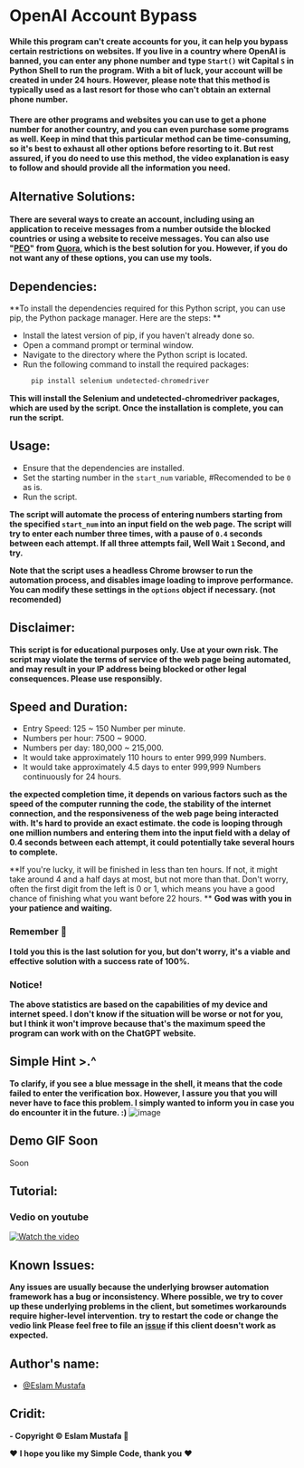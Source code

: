
# OpenAI Account Bypass

#### While this program can't create accounts for you, it can help you bypass certain restrictions on websites. If you live in a country where OpenAI is banned, you can enter any phone number and type `Start()` wit Capital `S` in Python Shell to run the program. With a bit of luck, your account will be created in under 24 hours. However, please note that this method is typically used as a last resort for those who can't obtain an external phone number.
#### There are other programs and websites you can use to get a phone number for another country, and you can even purchase some programs as well. Keep in mind that this particular method can be time-consuming, so it's best to exhaust all other options before resorting to it. But rest assured, if you do need to use this method, the video explanation is easy to follow and should provide all the information you need.

## Alternative Solutions:
#### There are several ways to create an account, including using an application to receive messages from a number outside the blocked countries or using a website to receive messages. You can also use "[PEO][PEO]" from [Quora][Quora], which is the best solution for you. However, if you do not want any of these options, you can use my tools.

[PEO]: https://poe.com/login?redirect_url=%2F
[Quora]: https://www.quora.com/


## Dependencies:
**To install the dependencies required for this Python script, you can use pip, the Python package manager. Here are the steps: **
- Install the latest version of pip, if you haven't already done so.
- Open a command prompt or terminal window.
- Navigate to the directory where the Python script is located.
- Run the following command to install the required packages:
  ```bash 
    pip install selenium undetected-chromedriver
  ```
**This will install the Selenium and  undetected-chromedriver packages, which are used by the script. Once the installation is complete, you can run the script.**

## Usage:
- Ensure that the dependencies are installed.
- Set the starting number in the `start_num` variable, #Recomended to be `0` as is.
- Run the script.

**The script will automate the process of entering numbers starting from the specified `start_num` into an input field on the web page. The script will try to enter each number three times, with a pause of `0.4` seconds between each attempt. If all three attempts fail, Well Wait `1` Second, and try.**

**Note that the script uses a headless Chrome browser to run the automation process, and disables image loading to improve performance. You can modify these settings in the `options` object if necessary. (not recomended)**

## Disclaimer:
**This script is for educational purposes only. Use at your own risk. The script may violate the terms of service of the web page being automated, and may result in your IP address being blocked or other legal consequences. Please use responsibly.**

## Speed and Duration:
* Entry Speed: 125 ~ 150 Number per minute.
* Numbers per hour: 7500 ~ 9000.
* Numbers per day: 180,000 ~ 215,000.
* It would take approximately 110 hours to enter 999,999 Numbers.
* It would take approximately 4.5 days to enter 999,999 Numbers continuously for 24 hours.

**the expected completion time, it depends on various factors such as the speed of the computer running the code, the stability of the internet connection, and the responsiveness of the web page being interacted with. It's hard to provide an exact estimate.
the code is looping through one million numbers and entering them into the input field with a delay of 0.4 seconds between each attempt, it could potentially take several hours to complete.**

**If you're lucky, it will be finished in less than ten hours. If not, it might take around 4 and a half days at most, but not more than that. Don't worry, often the first digit from the left is 0 or 1, which means you have a good chance of finishing what you want before 22 hours. **
**God was with you in your patience and waiting.**
### Remember 🌹
**I told you this is the last solution for you, but don't worry, it's a viable and effective solution with a success rate of 100%.**
### Notice!
**The above statistics are based on the capabilities of my device and internet speed. I don't know if the situation will be worse or not for you, but I think it won't improve because that's the maximum speed the program can work with on the ChatGPT website.**

## Simple Hint >.^
**To clarify, if you see a blue message in the shell, it means that the code failed to enter the verification box. However, I assure you that you will never have to face this problem. I simply wanted to inform you in case you do encounter it in the future. :)**
![image](https://user-images.githubusercontent.com/99460904/228455484-99681b6c-8c49-4eb0-8f44-7fda0eb4bd5f.png)

## Demo GIF Soon
Soon

## Tutorial:
### Vedio on youtube
[![Watch the video](https://user-images.githubusercontent.com/99460904/179158938-e161db4b-c111-446a-ab21-0da683a6e8d2.png)](https://youtu.be/WcEYFTFVaNY)


## Known Issues:
**Any issues are usually because the underlying browser automation framework has a bug or inconsistency. Where possible, we try to cover up these underlying problems in the client, but sometimes workarounds require higher-level intervention.**
**try to restart the code or change the vedio link Please feel free to file an [issue][issue] if this client doesn't work as expected.**

[issue]: https://github.com/LeaDer-E/OpenAI-Account-Bypass/issues/new

## Author's name:
- [@Eslam Mustafa](https://www.linkedin.com/in/LeaDer-E/)

## Cridit:

**- Copyright © Eslam Mustafa 🌹**


♥ **I hope you like my Simple Code, thank you** ♥
